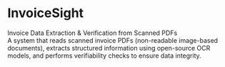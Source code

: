 # InvoiceSight
Invoice Data Extraction & Verification from Scanned PDFs  
A system that reads scanned invoice PDFs (non-readable 
image-based documents), extracts structured information using open-source OCR 
models, and performs verifiability checks to ensure data integrity.
